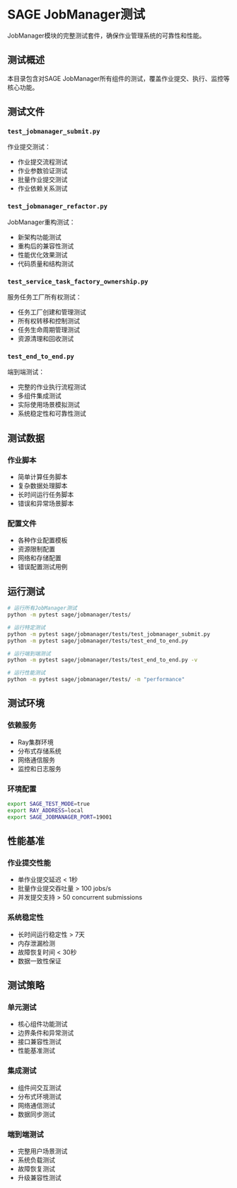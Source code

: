 # SAGE JobManager测试

JobManager模块的完整测试套件，确保作业管理系统的可靠性和性能。

## 测试概述

本目录包含对SAGE JobManager所有组件的测试，覆盖作业提交、执行、监控等核心功能。

## 测试文件

### `test_jobmanager_submit.py`
作业提交测试：
- 作业提交流程测试
- 作业参数验证测试
- 批量作业提交测试
- 作业依赖关系测试

### `test_jobmanager_refactor.py`
JobManager重构测试：
- 新架构功能测试
- 重构后的兼容性测试
- 性能优化效果测试
- 代码质量和结构测试

### `test_service_task_factory_ownership.py`
服务任务工厂所有权测试：
- 任务工厂创建和管理测试
- 所有权转移和控制测试
- 任务生命周期管理测试
- 资源清理和回收测试

### `test_end_to_end.py`
端到端测试：
- 完整的作业执行流程测试
- 多组件集成测试
- 实际使用场景模拟测试
- 系统稳定性和可靠性测试

## 测试数据

### 作业脚本
- 简单计算任务脚本
- 复杂数据处理脚本
- 长时间运行任务脚本
- 错误和异常场景脚本

### 配置文件
- 各种作业配置模板
- 资源限制配置
- 网络和存储配置
- 错误配置测试用例

## 运行测试

```bash
# 运行所有JobManager测试
python -m pytest sage/jobmanager/tests/

# 运行特定测试
python -m pytest sage/jobmanager/tests/test_jobmanager_submit.py
python -m pytest sage/jobmanager/tests/test_end_to_end.py

# 运行端到端测试
python -m pytest sage/jobmanager/tests/test_end_to_end.py -v

# 运行性能测试
python -m pytest sage/jobmanager/tests/ -m "performance"
```

## 测试环境

### 依赖服务
- Ray集群环境
- 分布式存储系统
- 网络通信服务
- 监控和日志服务

### 环境配置
```bash
export SAGE_TEST_MODE=true
export RAY_ADDRESS=local
export SAGE_JOBMANAGER_PORT=19001
```

## 性能基准

### 作业提交性能
- 单作业提交延迟 < 1秒
- 批量作业提交吞吐量 > 100 jobs/s
- 并发提交支持 > 50 concurrent submissions

### 系统稳定性
- 长时间运行稳定性 > 7天
- 内存泄漏检测
- 故障恢复时间 < 30秒
- 数据一致性保证

## 测试策略

### 单元测试
- 核心组件功能测试
- 边界条件和异常测试
- 接口兼容性测试
- 性能基准测试

### 集成测试
- 组件间交互测试
- 分布式环境测试
- 网络通信测试
- 数据同步测试

### 端到端测试
- 完整用户场景测试
- 系统负载测试
- 故障恢复测试
- 升级兼容性测试
